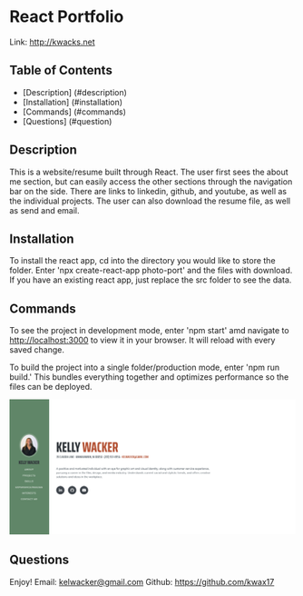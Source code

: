 # React Portfolio
Link: http://kwacks.net

## Table of Contents
- [Description] (#description)
- [Installation] (#installation)
- [Commands] (#commands)
- [Questions] (#question)

## Description

This is a website/resume built through React.  The user first sees the about me section, but can easily access the other sections through the navigation bar on the side.  There are links to linkedin, github, and youtube, as well as the individual projects.  The user can also download the resume file, as well as send and email.

## Installation

To install the react app, cd into the directory you would like to store the folder.  Enter 'npx create-react-app photo-port' and the files with download.  If you have an existing react app, just replace the src folder to see the data.  

## Commands

To see the project in development mode, enter 'npm start' amd navigate to [http://localhost:3000](http://localhost:3000) to view it in your browser. It will reload with every saved change.

To build the project into a single folder/production mode, enter 'npm run build.'  This bundles everything together and optimizes performance so the files can be deployed.

![Landing Page](https://github.com/kwax17/spa-portfolio/blob/main/doc/wacker.png)

## Questions
Enjoy!
Email: kelwacker@gmail.com
Github: https://github.com/kwax17
